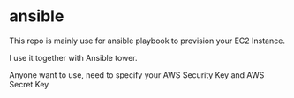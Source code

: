 # ansible
This repo is mainly use for ansible playbook to provision your EC2 Instance.

I use it together with Ansible tower.

Anyone want to use, need to specify your AWS Security Key and AWS Secret Key 
